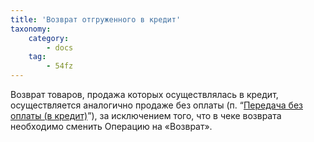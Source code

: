 ```yaml
---
title: 'Возврат отгруженного в кредит'
taxonomy:
    category:
        - docs
    tag:
        - 54fz
---
```


Возврат товаров, продажа которых осуществлялась в кредит, осуществляется аналогично продаже без оплаты (п. “[Передача без оплаты (в кредит)](/54fz/rabota-v-module-registracii-prodazh-i-v-aitida-rmk/razlichnye-scenarii-pri-probitie-kassovykh-chekov-cherez-mrp/peredacha-bez-oplaty-v-kredit)”), за исключением того, что в чеке возврата необходимо сменить Операцию на «Возврат».
